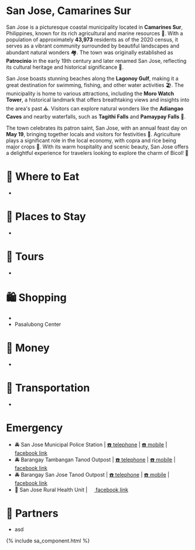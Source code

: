 # San Jose, Camarines Sur

San Jose is a picturesque coastal municipality located in **Camarines Sur**, Philippines, known for its rich agricultural and marine resources 🌊. With a population of approximately **43,973** residents as of the 2020 census, it serves as a vibrant community surrounded by beautiful landscapes and abundant natural wonders 🏘️. The town was originally established as **Patrocinio** in the early 19th century and later renamed San Jose, reflecting its cultural heritage and historical significance 📜.

San Jose boasts stunning beaches along the **Lagonoy Gulf**, making it a great destination for swimming, fishing, and other water activities 🏖️. The municipality is home to various attractions, including the **Moro Watch Tower**, a historical landmark that offers breathtaking views and insights into the area's past ⛪. Visitors can explore natural wonders like the **Adiangao Caves** and nearby waterfalls, such as **Tagithi Falls** and **Pamaypay Falls** 🌿.

The town celebrates its patron saint, San Jose, with an annual feast day on **May 19**, bringing together locals and visitors for festivities 🎉. Agriculture plays a significant role in the local economy, with copra and rice being major crops 🌾. With its warm hospitality and scenic beauty, San Jose offers a delightful experience for travelers looking to explore the charm of Bicol! 🌟

# 🍔 Where to Eat

-

# 🛌 Places to Stay

-

# 🚐 Tours

-

# 🛍️ Shopping

-
- Pasalubong Center

# 🏧 Money

-

# 🚌 Transportation

-

# Emergency

- 🚔 San Jose Municipal Police Station | [☎️ telephone](tel:+631111111111) | [☎️ mobile](tel:+631111111111) | [<img src="https://www.facebook.com/favicon.ico" width="15" height="15" /> facebook link](#)
- 🚔 Barangay Tambangan Tanod Outpost | [☎️ telephone](tel:+631111111111) | [☎️ mobile](tel:+631111111111) | [<img src="https://www.facebook.com/favicon.ico" width="15" height="15" /> facebook link](#)
- 🚔 Barangay San Jose Tanod Outpost | [☎️ telephone](tel:+631111111111) | [☎️ mobile](tel:+631111111111) | [<img src="https://www.facebook.com/favicon.ico" width="15" height="15" /> facebook link](#)
- 🏥 San Jose Rural Health Unit | [<img src="https://www.facebook.com/favicon.ico" width="15" height="15" /> facebook link](https://www.facebook.com/ruralhealthunitSanJose/)

# 🔗 Partners

- asd

{% include sa_component.html %}
